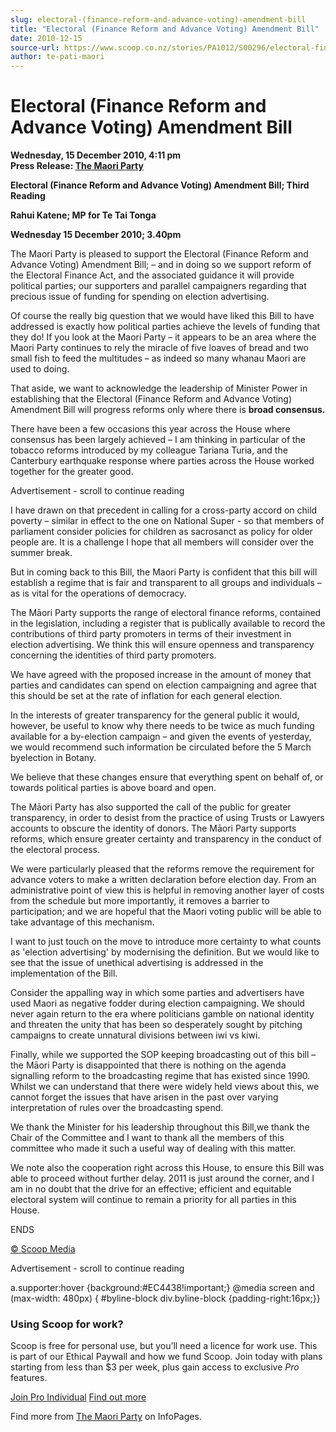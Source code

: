 ```yaml
---
slug: electoral-(finance-reform-and-advance-voting)-amendment-bill
title: "Electoral (Finance Reform and Advance Voting) Amendment Bill"
date: 2010-12-15
source-url: https://www.scoop.co.nz/stories/PA1012/S00296/electoral-finance-reform-and-advance-voting-amendment-bill.htm
author: te-pati-maori
---
```

Electoral (Finance Reform and Advance Voting) Amendment Bill
============================================================

**Wednesday, 15 December 2010, 4:11 pm**  
**Press Release: [The Maori Party](https://info.scoop.co.nz/The_Maori_Party)**

**Electoral (Finance Reform and Advance Voting) Amendment Bill; Third Reading**

**Rahui Katene; MP for Te Tai Tonga**

**Wednesday 15 December 2010; 3.40pm**

The Maori Party is pleased to support the Electoral (Finance Reform and Advance Voting) Amendment Bill; – and in doing so we support reform of the Electoral Finance Act, and the associated guidance it will provide political parties; our supporters and parallel campaigners regarding that precious issue of funding for spending on election advertising.

Of course the really big question that we would have liked this Bill to have addressed is exactly how political parties achieve the levels of funding that they do! If you look at the Maori Party – it appears to be an area where the Maori Party continues to rely the miracle of five loaves of bread and two small fish to feed the multitudes – as indeed so many whanau Maori are used to doing.

That aside, we want to acknowledge the leadership of Minister Power in establishing that the Electoral (Finance Reform and Advance Voting) Amendment Bill will progress reforms only where there is **broad consensus.**

There have been a few occasions this year across the House where consensus has been largely achieved – I am thinking in particular of the tobacco reforms introduced by my colleague Tariana Turia, and the Canterbury earthquake response where parties across the House worked together for the greater good.

Advertisement - scroll to continue reading





I have drawn on that precedent in calling for a cross-party accord on child poverty – similar in effect to the one on National Super - so that members of parliament consider policies for children as sacrosanct as policy for older people are. It is a challenge I hope that all members will consider over the summer break.

But in coming back to this Bill, the Maori Party is confident that this bill will establish a regime that is fair and transparent to all groups and individuals – as is vital for the operations of democracy.

The Māori Party supports the range of electoral finance reforms, contained in the legislation, including a register that is publically available to record the contributions of third party promoters in terms of their investment in election advertising. We think this will ensure openness and transparency concerning the identities of third party promoters.

We have agreed with the proposed increase in the amount of money that parties and candidates can spend on election campaigning and agree that this should be set at the rate of inflation for each general election.

In the interests of greater transparency for the general public it would, however, be useful to know why there needs to be twice as much funding available for a by-election campaign – and given the events of yesterday, we would recommend such information be circulated before the 5 March byelection in Botany.

We believe that these changes ensure that everything spent on behalf of, or towards political parties is above board and open.

The Māori Party has also supported the call of the public for greater transparency, in order to desist from the practice of using Trusts or Lawyers accounts to obscure the identity of donors. The Māori Party supports reforms, which ensure greater certainty and transparency in the conduct of the electoral process.

We were particularly pleased that the reforms remove the requirement for advance voters to make a written declaration before election day. From an administrative point of view this is helpful in removing another layer of costs from the schedule but more importantly, it removes a barrier to participation; and we are hopeful that the Maori voting public will be able to take advantage of this mechanism.

I want to just touch on the move to introduce more certainty to what counts as 'election advertising' by modernising the definition. But we would like to see that the issue of unethical advertising is addressed in the implementation of the Bill.

Consider the appalling way in which some parties and advertisers have used Maori as negative fodder during election campaigning. We should never again return to the era where politicians gamble on national identity and threaten the unity that has been so desperately sought by pitching campaigns to create unnatural divisions between iwi vs kiwi.

Finally, while we supported the SOP keeping broadcasting out of this bill – the Māori Party is disappointed that there is nothing on the agenda signalling reform to the broadcasting regime that has existed since 1990. Whilst we can understand that there were widely held views about this, we cannot forget the issues that have arisen in the past over varying interpretation of rules over the broadcasting spend.

We thank the Minister for his leadership throughout this Bill,we thank the Chair of the Committee and I want to thank all the members of this committee who made it such a useful way of dealing with this matter.

We note also the cooperation right across this House, to ensure this Bill was able to proceed without further delay. 2011 is just around the corner, and I am in no doubt that the drive for an effective; efficient and equitable electoral system will continue to remain a priority for all parties in this House.

ENDS  

[© Scoop Media](http://www.scoop.co.nz/about/terms.html)  

Advertisement - scroll to continue reading



a.supporter:hover {background:#EC4438!important;} @media screen and (max-width: 480px) { #byline-block div.byline-block {padding-right:16px;}}

### Using Scoop for work?

Scoop is free for personal use, but you’ll need a licence for work use. This is part of our Ethical Paywall and how we fund Scoop. Join today with plans starting from less than $3 per week, plus gain access to exclusive _Pro_ features.  
  
[Join Pro Individual](https://pro.scoop.co.nz/Individual/?from=ProIn24) [Find out more](https://pro.scoop.co.nz/using-scoop-for-work/?from=ProIn24)

Find more from [The Maori Party](https://info.scoop.co.nz/The_Maori_Party) on InfoPages.